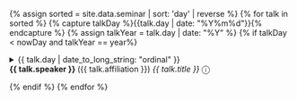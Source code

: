 
{% assign sorted = site.data.seminar | sort: 'day' | reverse %}
{% for talk in sorted %}
  {% capture talkDay %}{{talk.day | date: "%Y%m%d"}}{% endcapture %}
  {% assign talkYear = talk.day | date: "%Y" %}
  {% if talkDay < nowDay and talkYear == year%}
<details markdown=block>
  <summary markdown=span>
    {{ talk.day | date_to_long_string: "ordinal" }}<br>
    <b>{{ talk.speaker }} </b> ({{ talk.affiliation }}) <i>{{ talk.title }}</i> &#9432;
  </summary>
   > {{ talk.abstract }}
</details>
<p></p>
{% endif %}
{% endfor %}
